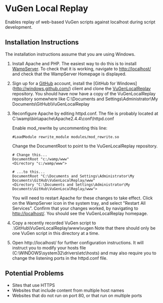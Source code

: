 VuGen Local Replay
==================

Enables replay of web-based VuGen scripts against localhost during script development.

Installation Instructions
-------------------------

The installation instructions assume that you are using Windows.

1.  Install Apache and PHP. 
    The easiest way to do this is to install [WampServer](http://www.wampserver.com/en/).
    To check that it is working, navigate to [http://localhost/](http://localhost/) and check that 
    the WampServer Homepage is displayed.
2.  Sign up for a [GitHub](https://github.com/users) account, install the [GitHub for Windows]
    (http://windows.github.com/) client and clone the [VuGenLocalReplay](https://github.com/MyLoadTest/VuGenLocalReplay) repository.
    You should have now have a copy of the VuGenLocalReplay repository somewhere like 
    C:\Documents and Settings\Administrator\My Documents\GitHub\VuGenLocalReplay
3.  Reconfigure Apache by editing httpd.conf.
    The file is probably located at C:\wamp\bin\apache\Apache2.4.4\conf\httpd.conf
    
    Enable mod_rewrite by uncommenting this line:
        
        #LoadModule rewrite_module modules/mod_rewrite.so
    
    Change the DocumentRoot to point to the VuGenLocalReplay repository.
    
        # Change this...
        DocumentRoot "c:/wamp/www"
        <Directory "c:/wamp/www">
        
        # ...to this...
        DocumentRoot "C:\Documents and Settings\Administrator\My Documents\GitHub\VuGenLocalReplay/www"
        <Directory "C:\Documents and Settings\Administrator\My Documents\GitHub\VuGenLocalReplay/www">
    
    You will need to restart Apache for these changes to take effect.
    Click on the WampServer icon in the system tray, and select "Restart All Services".
    Confirm that your changes worked, by navigating to [http://localhost/](http://localhost/).
    You should see the VuGenLocalReplay homepage.
    
4.  Copy a recently recorded VuGen script to .\GitHub\VuGenLocalReplay\www\vugen
    Note that there should only be one VuGen script in this directory at a time.
5.  Open http://localhost/ for further configuration instructions.
    It will instruct you to modify your hosts file (C:\WINDOWS\system32\drivers\etc\hosts)
    and may also require you to change the listening ports in the httpd.conf file. 
    
Potential Problems
------------------

*   Sites that use HTTPS
*   Websites that include content from multiple host names
*   Websites that do not run on port 80, or that run on multiple ports

